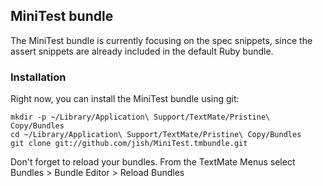 ## MiniTest bundle

The MiniTest bundle is currently focusing on the spec snippets, since the assert snippets are already included in the default Ruby bundle.

### Installation

Right now, you can install the MiniTest bundle using git:

    mkdir -p ~/Library/Application\ Support/TextMate/Pristine\ Copy/Bundles
    cd ~/Library/Application\ Support/TextMate/Pristine\ Copy/Bundles
    git clone git://github.com/jish/MiniTest.tmbundle.git

Don't forget to reload your bundles. From the TextMate Menus select Bundles > Bundle Editor > Reload Bundles
